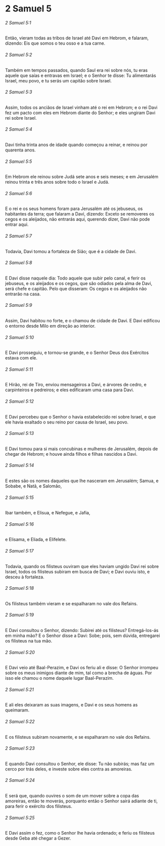 # 2 Samuel 5

###### 2 Samuel 5:1

Então, vieram todas as tribos de Israel até Davi em Hebrom, e falaram, dizendo: Eis que somos o teu osso e a tua carne.

###### 2 Samuel 5:2

Também em tempos passados, quando Saul era rei sobre nós, tu eras aquele que saías e entravas em Israel; e o Senhor te disse: Tu alimentarás Israel, meu povo, e tu serás um capitão sobre Israel.

###### 2 Samuel 5:3

Assim, todos os anciãos de Israel vinham até o rei em Hebrom; e o rei Davi fez um pacto com eles em Hebrom diante do Senhor; e eles ungiram Davi rei sobre Israel.

###### 2 Samuel 5:4

Davi tinha trinta anos de idade quando começou a reinar, e reinou por quarenta anos.

###### 2 Samuel 5:5

Em Hebrom ele reinou sobre Judá sete anos e seis meses; e em Jerusalém reinou trinta e três anos sobre todo o Israel e Judá.

###### 2 Samuel 5:6

E o rei e os seus homens foram para Jerusalém até os jebuseus, os habitantes da terra; que falaram a Davi, dizendo: Exceto se removeres os cegos e os aleijados, não entrarás aqui, querendo dizer, Davi não pode entrar aqui.

###### 2 Samuel 5:7

Todavia, Davi tomou a fortaleza de Sião; que é a cidade de Davi.

###### 2 Samuel 5:8

E Davi disse naquele dia: Todo aquele que subir pelo canal, e ferir os jebuseus, e os aleijados e os cegos, que são odiados pela alma de Davi, será chefe e capitão. Pelo que disseram: Os cegos e os aleijados não entrarão na casa.

###### 2 Samuel 5:9

Assim, Davi habitou no forte, e o chamou de cidade de Davi. E Davi edificou o entorno desde Milo em direção ao interior.

###### 2 Samuel 5:10

E Davi prosseguiu, e tornou-se grande, e o Senhor Deus dos Exércitos estava com ele.

###### 2 Samuel 5:11

E Hirão, rei de Tiro, enviou mensageiros a Davi, e árvores de cedro, e carpinteiros e pedreiros; e eles edificaram uma casa para Davi.

###### 2 Samuel 5:12

E Davi percebeu que o Senhor o havia estabelecido rei sobre Israel, e que ele havia exaltado o seu reino por causa de Israel, seu povo.

###### 2 Samuel 5:13

E Davi tomou para si mais concubinas e mulheres de Jerusalém, depois de chegar de Hebrom; e houve ainda filhos e filhas nascidos a Davi.

###### 2 Samuel 5:14

E estes são os nomes daqueles que lhe nasceram em Jerusalém; Samua, e Sobabe, e Natã, e Salomão,

###### 2 Samuel 5:15

Ibar também, e Elisua, e Nefegue, e Jafia,

###### 2 Samuel 5:16

e Elisama, e Eliada, e Elifelete.

###### 2 Samuel 5:17

Todavia, quando os filisteus ouviram que eles haviam ungido Davi rei sobre Israel, todos os filisteus subiram em busca de Davi; e Davi ouviu isto, e desceu à fortaleza.

###### 2 Samuel 5:18

Os filisteus também vieram e se espalharam no vale dos Refains.

###### 2 Samuel 5:19

E Davi consultou o Senhor, dizendo: Subirei até os filisteus? Entregá-los-ás em minha mão? E o Senhor disse a Davi: Sobe; pois, sem dúvida, entregarei os filisteus na tua mão.

###### 2 Samuel 5:20

E Davi veio até Baal-Perazim, e Davi os feriu ali e disse: O Senhor irrompeu sobre os meus inimigos diante de mim, tal como a brecha de águas. Por isso ele chamou o nome daquele lugar Baal-Perazim.

###### 2 Samuel 5:21

E ali eles deixaram as suas imagens, e Davi e os seus homens as queimaram.

###### 2 Samuel 5:22

E os filisteus subiram novamente, e se espalharam no vale dos Refains.

###### 2 Samuel 5:23

E quando Davi consultou o Senhor, ele disse: Tu não subirás; mas faz um cerco por trás deles, e investe sobre eles contra as amoreiras.

###### 2 Samuel 5:24

E será que, quando ouvires o som de um mover sobre a copa das amoreiras, então te moverás, porquanto então o Senhor sairá adiante de ti, para ferir o exército dos filisteus.

###### 2 Samuel 5:25

E Davi assim o fez, como o Senhor lhe havia ordenado; e feriu os filisteus desde Geba até chegar a Gezer.

